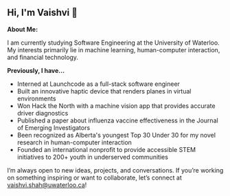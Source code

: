 ## Hi, I'm Vaishvi 👋

**About Me:**

I am currently studying Software Engineering at the University of Waterloo. My interests primarily lie in machine learning, human-computer interaction, and financial technology.

**Previously, I have...**
* Interned at Launchcode as a full-stack software engineer
* Built an innovative haptic device that renders planes in virtual environments
* Won Hack the North with a machine vision app that provides accurate driver diagnostics
* Published a paper about influenza vaccine effectiveness in the Journal of Emerging Investigators
* Been recognized as Alberta's youngest Top 30 Under 30 for my novel research in human-computer interaction
* Founded an international nonprofit to provide accessible STEM initiatives to 200+ youth in underserved communities

I’m always open to new ideas, projects, and conversations. If you’re working on something inspiring or want to collaborate, let’s connect at vaishvi.shah@uwaterloo.ca!
